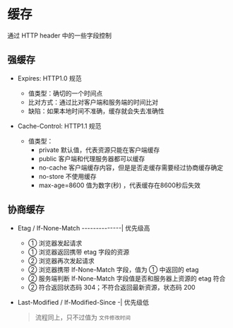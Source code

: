 # 缓存

通过 HTTP header 中的一些字段控制

## 强缓存

+ Expires: HTTP1.0 规范
  + 值类型：确切的一个时间点
  + 比对方式：通过比对客户端和服务端的时间比对
  + 缺陷：如果本地时间不准确，缓存就会失去准确性

+ Cache-Control: HTTP1.1 规范
  + 值类型：
    + private      默认值，代表资源只能在客户端缓存
    + public       客户端和代理服务器都可以缓存
    + no-cache     客户端缓存内容，但是是否走缓存需要经过协商缓存确定
    + no-store     不使用缓存
    + max-age=8600 值为数字(秒) ，代表缓存在8600秒后失效

## 协商缓存

+ Etag / If-None-Match --------------| 优先级高
  + ① 浏览器发起请求
  + ① 浏览器返回携带 etag 字段的资源
  + ② 浏览器再次发起请求
  + ② 浏览器携带 If-None-Match 字段，值为 ① 中返回的 etag
  + ② 服务端判断 If-None-Match 字段值是否和服务器上资源的 etag 符合
  + ② 符合返回状态码 304；不符合返回最新资源，状态码 200

+ Last-Modified / If-Modified-Since -| 优先级低
  > 流程同上，只不过值为 `文件修改时间`

